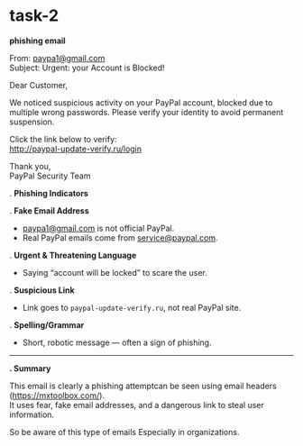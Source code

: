 # task-2
**phishing email**


From: paypa1@gmail.com  
Subject: Urgent: your Account is Blocked!  

Dear Customer,

We noticed suspicious activity on your PayPal account, blocked due to multiple wrong passwords. 
Please verify your identity to avoid permanent suspension.

Click the link below to verify:  
http://paypal-update-verify.ru/login  

Thank you,  
PayPal Security Team


. **Phishing Indicators**

. **Fake Email Address**  
   - paypa1@gmail.com is not official PayPal.
   - Real PayPal emails come from service@paypal.com.

. **Urgent & Threatening Language**  
   - Saying “account will be locked” to scare the user.

. **Suspicious Link**  
   - Link goes to `paypal-update-verify.ru`, not real PayPal site.

. **Spelling/Grammar**  
   - Short, robotic message — often a sign of phishing.

---

 **. Summary**

This email is clearly a phishing attemptcan be seen using email headers (https://mxtoolbox.com/).  
It uses fear, fake email addresses, and a dangerous link to steal user information.

So be aware of this type of emails Especially in organizations.

 
